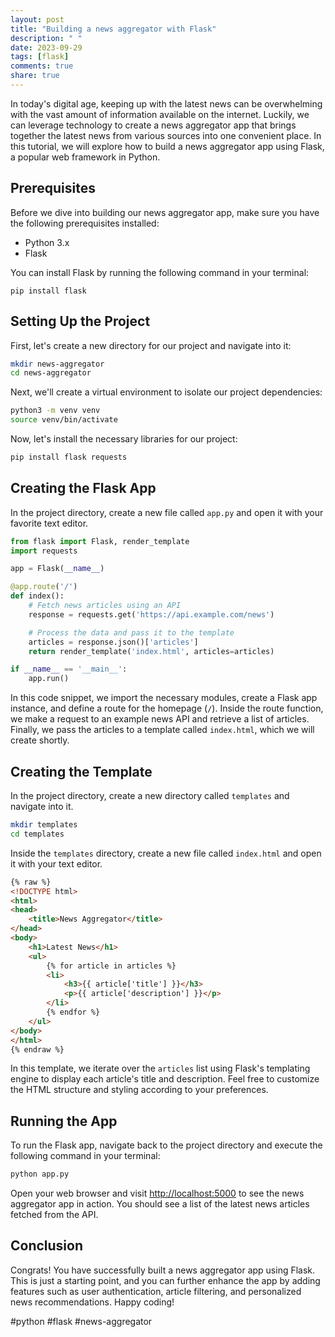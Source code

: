 ```yaml
---
layout: post
title: "Building a news aggregator with Flask"
description: " "
date: 2023-09-29
tags: [flask]
comments: true
share: true
---
```


In today's digital age, keeping up with the latest news can be overwhelming with the vast amount of information available on the internet. Luckily, we can leverage technology to create a news aggregator app that brings together the latest news from various sources into one convenient place. In this tutorial, we will explore how to build a news aggregator app using Flask, a popular web framework in Python.

## Prerequisites

Before we dive into building our news aggregator app, make sure you have the following prerequisites installed:

- Python 3.x
- Flask

You can install Flask by running the following command in your terminal:

```
pip install flask
```

## Setting Up the Project

First, let's create a new directory for our project and navigate into it:

```bash
mkdir news-aggregator
cd news-aggregator
```

Next, we'll create a virtual environment to isolate our project dependencies:

```bash
python3 -m venv venv
source venv/bin/activate
```

Now, let's install the necessary libraries for our project:

```bash
pip install flask requests
```

## Creating the Flask App

In the project directory, create a new file called `app.py` and open it with your favorite text editor.

```python
from flask import Flask, render_template
import requests

app = Flask(__name__)

@app.route('/')
def index():
    # Fetch news articles using an API
    response = requests.get('https://api.example.com/news')

    # Process the data and pass it to the template
    articles = response.json()['articles']
    return render_template('index.html', articles=articles)

if __name__ == '__main__':
    app.run()
```

In this code snippet, we import the necessary modules, create a Flask app instance, and define a route for the homepage (`/`). Inside the route function, we make a request to an example news API and retrieve a list of articles. Finally, we pass the articles to a template called `index.html`, which we will create shortly.

## Creating the Template

In the project directory, create a new directory called `templates` and navigate into it.

```bash
mkdir templates
cd templates
```

Inside the `templates` directory, create a new file called `index.html` and open it with your text editor.

```html
{% raw %}
<!DOCTYPE html>
<html>
<head>
    <title>News Aggregator</title>
</head>
<body>
    <h1>Latest News</h1>
    <ul>
        {% for article in articles %}
        <li>
            <h3>{{ article['title'] }}</h3>
            <p>{{ article['description'] }}</p>
        </li>
        {% endfor %}
    </ul>
</body>
</html>
{% endraw %}
```

In this template, we iterate over the `articles` list using Flask's templating engine to display each article's title and description. Feel free to customize the HTML structure and styling according to your preferences.

## Running the App

To run the Flask app, navigate back to the project directory and execute the following command in your terminal:

```bash
python app.py
```

Open your web browser and visit [http://localhost:5000](http://localhost:5000) to see the news aggregator app in action. You should see a list of the latest news articles fetched from the API.

## Conclusion

Congrats! You have successfully built a news aggregator app using Flask. This is just a starting point, and you can further enhance the app by adding features such as user authentication, article filtering, and personalized news recommendations. Happy coding!

#python #flask #news-aggregator